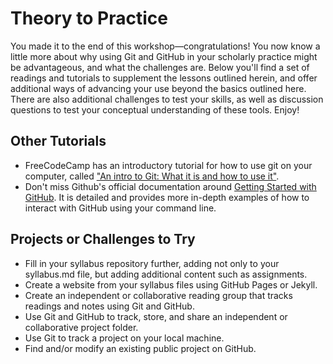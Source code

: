 # Theory to Practice

You made it to the end of this workshop—congratulations! You now know a little more about why using Git and GitHub in your scholarly practice might be advantageous, and what the challenges are. Below you'll find a set of readings and tutorials to supplement the lessons outlined herein, and offer additional ways of advancing your use beyond the basics outlined here. There are also additional challenges to test your skills, as well as discussion questions to test your conceptual understanding of these tools. Enjoy!
<!--
# Assessment
Add link to Assessment here 

## Quantitative Self-Assessment

**1)** Before beginning this workshop, how confident were you using Git, GitHub and Markdown?
- I had used the Git and GitHub before, so this was nothing new to me.
- I had some experience using the Git and GitHub, but I felt I could improve.
I had used Git and GitHub on a project, but understood the softwares minimally. 
- I had heard of the Git and GitHub, but was unsure how or when to use it.
- I had never heard of the Git and GitHub before taking this workshop.

**2)** Which phrase describes you're feeling after completing the Git and GitHub workshop?
- I learned very little.
- I modestly increased my confidence using Git and GitHub.
- I discovered new ways to use Git and GitHub.
- I significantly increased my capacity to use Git and GitHub.

**3)** Are you likely to use these tools in the future? 
- I am likely to use these tools. 
- I am not likely to use these tools.
- I am not sure.

## Qualitative Self-Assessment

**1)** What is version control and why does it matter?

**2)** What is the difference between git and GitHub?

**3)** What is Markdown?

**4)** How does Git and GitHub's expression of version control compare with your own? What might it add? What are the challenges or deterrents? Consider how your answered #3 of the Quantitative questions above.  

## Suggested Further Readings

- Yasset Perez-Riverol et.al.'s ["Ten Simple Rules for Taking Advantage of Git and GitHub"](https://doi.org/10.1371/journal.pcbi.1004947) from _PLOS Computational Biology_ is an academic introduction to GitHub, with some rudimentary commands that we cover in our workshop as well. The article also details why and how GitHub works as a collaborative platform.
- Jenny Bryan and Jim Hester's [Happy Git and GitHub for the UseR](https://happygitwithr.com/) is an online, open-access book on using Git and GitHub within the R programming environment. While most the book emphasizes this use case, the sections "Let's Git started", "IV Git fundamentals", "V Remote Setups", and "VI Daily Workflows" are great general resources for expanding your Git knowledge without facing a mountain of material to wade through.  
- Scott Chacon and Ben Straub's whole book [_Pro Git_](https://git-scm.com/book/en/v2) is available in open-access format on Git's official website. It is a foundational (albeit long) text that details everything you may want or need to know about working with git on your computer. It also has a section on GitHub for those interested.
- Ei Pa Pa Pe-Than, Laura Dabbish, and James D. Herbsleb has written the article ["Collaborative Writing at Scale: A Case Study of Two Open-Text Projects Done on GitHub"](https://ci.acm.org/2019/assets/proceedings/CI_2019_paper_65.pdf), which details how and why git's pull-based model can be used for collaborative writing at scale. In conclusion, they argue that the model helps contributors either _converge_ and work on perfecting one single project, or adopt and tailor an original project to their own needs.
- Keith Miyake, former Digital Fellow at The Graduate Center, has written an introduction on how to [Create Your (FREE) Website Using Github and Jekyll](https://digitalfellows.commons.gc.cuny.edu/2016/03/21/create-your-free-website-using-github-and-jekyll/) on the Digital Fellow's blog _Tagging the Tower_, detailing GitHub's "pages" feature that allows you to publish your own advanced website. Using Jekyll, a specific command-line application, you can create essentially unhackable rudimentary websites that are free to host on GitHub.
- On _Programming Historian_, Amanda Visconti has written ["Building a static website with Jekyll and GitHub Pages"](https://programminghistorian.org/en/lessons/building-static-sites-with-jekyll-github-pages) which is an introduction on using GitHub "pages" to create a website. Using Jekyll, a specific command-line application, you can create essentially unhackable rudimentary websites that are free to host on GitHub.
- Simon Coll has provided some introductory remarks on why markdown is a good choise for academics in his blog post, [Markdown for Students and Academics](https://www.simondcoll.com/markdown-students-academics/).
- [Steven Ovadia's "Internet Connection: Markdown for Librarians and Academics"](https://academicworks.cuny.edu/cgi/viewcontent.cgi?article=1006&context=lg_pubs) is a short article from _Behavioral & Social Sciences Librarian_ that details the use of markdown as a "method of divorcing content from formatting."
- For those who want an introduction to Creative Commons, a concept introduced in our Git and GitHub introductory workshop, the [Official website for Creative Commons](https://creativecommons.org/) is a good place to start. They also have a [Creative Commons Wiki](https://wiki.creativecommons.org/wiki/Main_Page) which may be of interest.
- The University of Rhode Island has created ["Open Licensing with Creative Commons: The Creative Commons Licenses"](https://uri.libguides.com/creativecommons/licenses), a good introduction to creative commons as a concept with many links to other websites.
- J.R. Dingwall's open-access book [_Creative Commons: An Educator's Course Guide to Creative Commons_](https://openpress.usask.ca/creativecommons) is a good place to start for anyone interested in how the Creative Commons can empower the open education movement with "tools that help create better, more flexible and sustainable open educational resources (OER), practices, and policies," as he writes in Part V of the book, ["Creative Commons for Educators."](https://openpress.usask.ca/creativecommons/part/creative-commons-for-educators/) -->

## Other Tutorials

- FreeCodeCamp has an introductory tutorial for how to use git on your computer, called ["An intro to Git: What it is and how to use it"](https://www.freecodecamp.org/news/what-is-git-and-how-to-use-it-c341b049ae61/).
- Don't miss Github's official documentation around [Getting Started with GitHub](https://help.github.com/en/github/getting-started-with-github). It is detailed and provides more in-depth examples of how to interact with GitHub using your command line.

## Projects or Challenges to Try

- Fill in your syllabus repository further, adding not only to your syllabus.md file, but adding additional content such as assignments.
- Create a website from your syllabus files using GitHub Pages or Jekyll.
- Create an independent or collaborative reading group that tracks readings and notes using Git and GitHub. 
- Use Git and GitHub to track, store, and share an independent or collaborative project folder. 
- Use Git to track a project on your local machine. 
- Find and/or modify an existing public project on GitHub.


